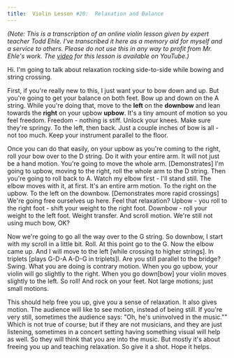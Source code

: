 ```yaml
---
title:  Violin Lesson #20:  Relaxation and Balance
---
```


_(Note: This is a transcription of an online violin lesson given by expert teacher Todd Ehle.  I've transcribed it here as a memory aid for myself and a service to others.  Please do not use this in any way to profit from Mr. Ehle's work.  The [video](http://www.youtube.com/watch?v=mJvGpIf7ugc&list=PL51559D48D033EED9&index=2) for this lesson is available on YouTube.)_

Hi.  I'm going to talk about relaxation rocking side-to-side while bowing and string crossing.

First, if you're really new to this, I just want your to bow down and up.  But you're going to get your balance on both feet.  Bow up and down on the A string.  While you're doing that, move to the __left__ on the __downbow__ and lean towards the __right__ on your upbow __upbow__.  It's a tiny amount of motion so you feel freedom.  Freedom - nothing is stiff.  Unlock your knees.  Make sure they're springy.  To the left, then back.  Just a couple inches of bow is all - not too much.  Keep your instrument parallel to the floor.

Once you can do that easily, on your upbow as you're coming to the right, roll your bow over to the D string.  Do it with your entire arm.  It will not just be a hand motion.  You're going to move the whole arm. [Demonstrates] I'm going to upbow, moving to the right, roll the whole arm to the D string.  Then you're going to roll back to A. Watch my elbow first - I'll stand still.  The elbow moves with it, at first.  It's an entire arm motion.  To the right on the upbow.  To the left on the downbow.  [Demonstrates more rapid crossings] We're going free ourselves up here.  Feel that relaxation?  Upbow - you roll to the right foot - shift your weight to the right foot.  Downbow - roll your weight to the left foot.  Weight transfer.  And scroll motion.  We're still not using much bow, OK?

Now we're going to go all the way over to the G string.  So downbow, I start with my scroll in a little bit.  Roll.  At this point go to the G.  Now the elbow came up.  And I will move to the left [while crossing to higher strings].  In triplets [plays G-D-A A-D-G in triplets]l.  Are you still parallel to the bridge?  Swing.  What you are doing is contrary motion.  When you go upbow, your violin will go slightly to the right. When you go down[bow] your violin moves slightly to the left.  So roll!  And rock on your feet.  Not large motions; just small motions. 

This should help free you up, give you a sense of relaxation.  It also gives motion.  The audience will like to see motion, instead of being still. If you're very still, sometimes the audience says: "Oh, he's uninvolved in the music.""  Which is not true of course; but if they are not musicians, and they are just listening, sometimes in a concert setting having something visual will help as well.  So they will think that you are into the music.  But mostly it's about freeing you up and teaching relaxation.  So give it a shot.  Hope it helps.